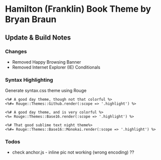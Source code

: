 # Hamilton (Franklin) Book Theme by Bryan Braun




## Update & Build Notes


### Changes

- Removed Happy Browsing Banner
- Removed Internet Explorer (IE) Conditionals



### Syntax Highlighting

Generate syntax.css theme using Rouge

```
<%# A good day theme, though not that colorful %>
<%#= Rouge::Themes::Github.render(:scope => '.highlight') %>

<%# A good day theme, and is very colorful %>
<%= Rouge::Themes::Base16.render(:scope => '.highlight') %>

<%# That good sublime text night theme%>
<%#= Rouge::Themes::Base16::Monokai.render(:scope => '.highlight') %>
```

### Todos

- check anchor.js - inline pic not working (wrong encoding) ??


